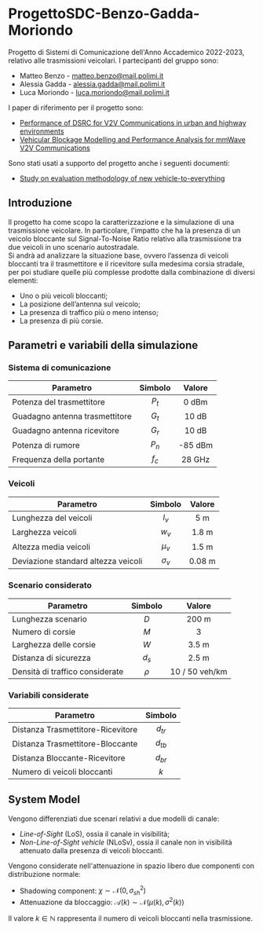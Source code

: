 # ProgettoSDC-Benzo-Gadda-Moriondo

Progetto di Sistemi di Comunicazione dell'Anno Accademico 2022-2023, relativo alle trasmissioni veicolari. I partecipanti del gruppo sono:

* Matteo Benzo - matteo.benzo@mail.polimi.it
* Alessia Gadda - alessia.gadda@mail.polimi.it
* Luca Moriondo - luca.moriondo@mail.polimi.it

I paper di riferimento per il progetto sono:

- [Performance of DSRC for V2V Communications in urban and highway environments](https://ieeexplore.ieee.org/abstract/document/6335027?casa_token=GUbaLT-9GMEAAAAA:eGuqNF_4uVOJGyble-5WCizXHkKZoeAraOJAwhtuDcCpooBP9ZVR2ZVIxsxmAE9-8kGT2qMl)
- [Vehicular Blockage Modelling and Performance Analysis for mmWave V2V Communications](https://ieeexplore.ieee.org/abstract/document/9838711?casa_token=tCe-ZCrgnSoAAAAA:iDeXXihvhmJ2rYX6IvGF9tHlCz9V_wQgAVnqdavT6jiiOrF05iUKiDT-SnLcFWNhJvwgtpow)

Sono stati usati a supporto del progetto anche i seguenti documenti:
- [Study on evaluation methodology of new vehicle-to-everything](https://portal.3gpp.org/desktopmodules/Specifications/SpecificationDetails.aspx?specificationId=3209)

## Introduzione
Il progetto ha come scopo la caratterizzazione e la simulazione di una trasmissione veicolare. In particolare, l'impatto che ha la presenza di un veicolo bloccante sul Signal-To-Noise Ratio relativo alla trasmissione tra due veicoli in uno scenario autostradale.<br>
Si andrà ad analizzare la situazione base, ovvero l’assenza di veicoli bloccanti tra il trasmettitore e il ricevitore sulla medesima corsia stradale, per poi studiare quelle più complesse prodotte dalla combinazione di diversi elementi:
- Uno o più veicoli bloccanti;
- La posizione dell’antenna sul veicolo;
- La presenza di traffico più o meno intenso;
- La presenza di più corsie.

## Parametri e variabili della simulazione
### Sistema di comunicazione
| Parametro                      | Simbolo |  Valore |
|--------------------------------|:-------:|:-------:|
| Potenza del trasmettitore      | $P_{t}$ |  0 dBm  |
| Guadagno antenna trasmettitore | $G_{t}$ |  10 dB  |
| Guadagno antenna ricevitore    | $G_{r}$ |  10 dB  |
| Potenza di rumore              | $P_{n}$ | -85 dBm |
| Frequenza della portante       |  $f_c$  |  28 GHz |

### Veicoli
| Parametro                           |   Simbolo  | Valore |
|-------------------------------------|:----------:|:------:|
| Lunghezza del veicoli               |    $l_v$   |   5 m  |
| Larghezza veicoli                   |    $w_v$   |  1.8 m |
| Altezza media veicoli               |   $\mu_v$  |  1.5 m |
| Deviazione standard altezza veicoli | $\sigma_v$ | 0.08 m |

### Scenario considerato
| Parametro                       | Simbolo |     Valore     |
|---------------------------------|:-------:|:--------------:|
| Lunghezza scenario              |   $D$   |      200 m     |
| Numero di corsie                |   $M$   |        3       |
| Larghezza delle corsie          |  $W$    |      3.5 m     |
| Distanza di sicurezza           |  $d_s$  |      2.5 m     |
| Densità di traffico considerate | $\rho$  | 10 / 50 veh/km |

### Variabili considerate
| Parametro                         |  Simbolo |
|-----------------------------------|:--------:|
| Distanza Trasmettitore-Ricevitore | $d_{tr}$ |
| Distanza Trasmettitore-Bloccante  | $d_{tb}$ |
| Distanza Bloccante-Ricevitore     | $d_{br}$ |
| Numero di veicoli bloccanti       | $k$      |

### 

## System Model
Vengono differenziati due scenari relativi a due modelli di canale:
- *Line-of-Sight* (LoS), ossia il canale in visibilità;
- *Non-Line-of-Sight vehicle* (NLoSv), ossia il canale non in visibilità attenuato dalla presenza di veicoli bloccanti.

Vengono considerate nell'attenuazione in spazio libero due componenti con distribuzione normale:
- Shadowing component: $\chi\sim \mathcal{N}(0,\sigma_{sh}^2)$
- Attenuazione da bloccaggio: $\mathcal{A}(k)\sim \mathcal{N}(\mu(k),\sigma^2(k))$

Il valore $k\in\mathbb{N}$ rappresenta il numero di veicoli bloccanti nella trasmissione. 
<!-- L'attenuazione per il primo veicolo è ottenuta tramite: 
$$ \begin{split}
9 + \textrm{max}(0,15\cdot\log_{10}(d_{tb})-41)
\end{split} $$
Pertanto, osservando i risultati del secondo argomento della funzione, nello scenario considerato (200 metri) rimarrà sempre 9dB.<br>
La formula per l'attenuazione in spazio libero è calcolata con la formula:
$$ \begin{split}
\mu_{LoS} = 32.4+20\log_{10}(d_{tr})+20\log_{10}(f_c)
\end{split} $$
da cui deriva quindi la più completa formula derivante dalle attenuazioni introdotte dall'ambiente e dai bloccanti:
$$ \begin{split}
PL(k) = 32.4+20\log_{10}(d_{tr})+20\log_{10}(f_c) + \mathcal{A}(k) + \chi\ \sim\ \mathcal{N}(\mu_{LoS} + \mu(k), \sigma_{sh}^2) + \sigma^2(k)
\end{split} $$ -->